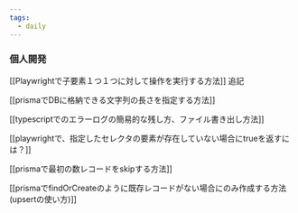 ```yaml
---
tags:
  - daily
---
```

### 個人開発

[[Playwrightで子要素１つ１つに対して操作を実行する方法]]
追記

[[prismaでDBに格納できる文字列の長さを指定する方法]]

[[typescriptでのエラーログの簡易的な残し方、ファイル書き出し方法]]

[[playwrightで、指定したセレクタの要素が存在していない場合にtrueを返すには？]]

[[prismaで最初の数レコードをskipする方法]]

[[prismaでfindOrCreateのように既存レコードがない場合にのみ作成する方法(upsertの使い方)]]